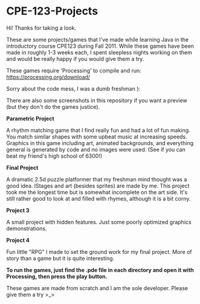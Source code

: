 CPE-123-Projects
================

Hi! Thanks for taking a look.

These are some projects/games that I've made while learning Java in the introductory course CPE123 during Fall 2011. While these games have been made in roughly 1-3 weeks each, I spent sleepless nights working on them and would be really happy if you would give them a try. 

These games require 'Processing' to compile and run: https://processing.org/download/

Sorry about the code mess, I was a dumb freshman ):

There are also some screenshots in this repository if you want a preview (but they don't do the games justice).

**Parametric Project**

A rhythm matching game that I find really fun and had a lot of fun making. You match similar shapes with some upbeat music at increasing speeds. Graphics in this game including art, animated backgrounds, and everything general is generated by code and no images were used. (See if you can beat my friend's high school of 6300!)


**Final Project**

A dramatic 2.5d puzzle platformer that my freshman mind thought was a good idea. IStages and art (besides sprites) are made by me. This project took me the longest time but is somewhat incomplete on the art side. It's still rather good to look at and filled with rhymes, although it is a bit corny.


**Project 3**

A small project with hidden features. Just some poorly optimized graphics demonstrations.


**Project 4**

Fun little "RPG" I made to set the ground work for my final project. More of story than a game but it is quite interesting.

**To run the games, just find the .pde file in each directory and open it with Processing, then press the play button.**

These games are made from scratch and I am the sole developer.
Please give them a try >_>
